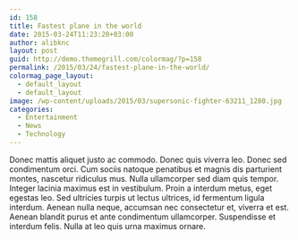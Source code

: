 ```yaml
---
id: 158
title: Fastest plane in the world
date: 2015-03-24T11:23:20+03:00
author: alibknc
layout: post
guid: http://demo.themegrill.com/colormag/?p=158
permalink: /2015/03/24/fastest-plane-in-the-world/
colormag_page_layout:
  - default_layout
  - default_layout
image: /wp-content/uploads/2015/03/supersonic-fighter-63211_1280.jpg
categories:
  - Entertainment
  - News
  - Technology
---
```

Donec mattis aliquet justo ac commodo. Donec quis viverra leo. Donec sed condimentum orci. Cum sociis natoque penatibus et magnis dis parturient montes, nascetur ridiculus mus. Nulla ullamcorper sed diam quis tempor. Integer lacinia maximus est in vestibulum. Proin a interdum metus, eget egestas leo. Sed ultricies turpis ut lectus ultrices, id fermentum ligula interdum. Aenean nulla neque, accumsan nec consectetur et, viverra et est. Aenean blandit purus et ante condimentum ullamcorper. Suspendisse et interdum felis. Nulla at leo quis urna maximus ornare.